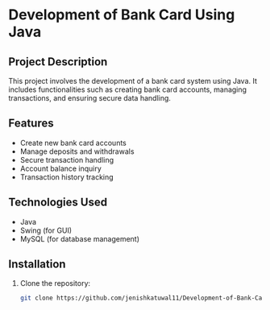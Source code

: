 # Development of Bank Card Using Java

## Project Description

This project involves the development of a bank card system using Java. It includes functionalities such as creating bank card accounts, managing transactions, and ensuring secure data handling.

## Features

- Create new bank card accounts
- Manage deposits and withdrawals
- Secure transaction handling
- Account balance inquiry
- Transaction history tracking

## Technologies Used

- Java
- Swing (for GUI)
- MySQL (for database management)

## Installation

1. Clone the repository:

   ```bash
   git clone https://github.com/jenishkatuwal11/Development-of-Bank-Card-Using-Java.git
